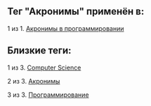## Тег "Акронимы" применён в:

1 из 1. [Акронимы в программировании](../Computer%20science/Акронимы%20в%20программировании.md)

## Близкие теги:

1 из 3. [Computer Science](./Computer%20Science.md)

2 из 3. [Акронимы](./Акронимы.md)

3 из 3. [Программирование](./Программирование.md)

